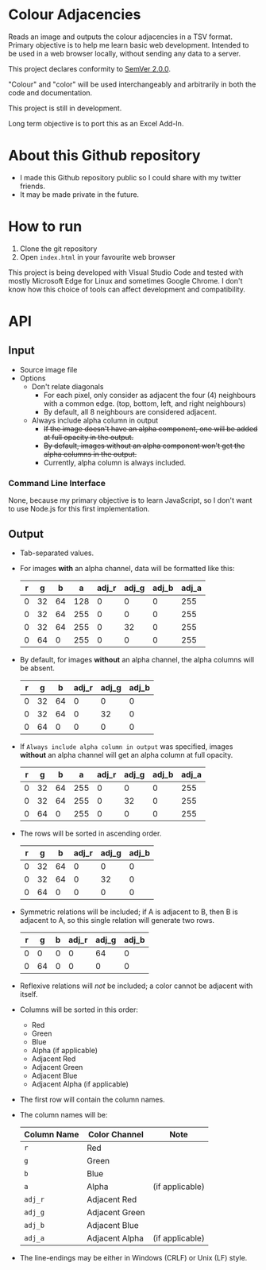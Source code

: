 # Colour Adjacencies
Reads an image and outputs the colour adjacencies in a TSV format.
Primary objective is to help me learn basic web development. 
Intended to be used in a web browser locally, without sending any data to a server.

This project declares conformity to [SemVer 2.0.0](https://semver.org/spec/v2.0.0.html).

"Colour" and "color" will be used interchangeably and arbitrarily in both the code
and documentation.

This project is still in development.

Long term objective is to port this as an Excel Add-In.

# About this Github repository

*   I made this Github repository public so I could share with my twitter friends.
*   It may be made private in the future.


# How to run

1. Clone the git repository
1. Open `index.html` in your favourite web browser

This project is being developed with Visual Studio Code and tested with mostly
Microsoft Edge for Linux and sometimes Google Chrome. I don't know how this choice
of tools can affect development and compatibility.


# API

## Input 
*   Source image file
*   Options
    * Don't relate diagonals
        * For each pixel, only consider as adjacent the four (4) neighbours with
        a common edge. (top, bottom, left, and right neighbours)
        * By default, all 8 neighbours are considered adjacent.
    * Always include alpha column in output
        * ~~If the image doesn't have an alpha component, one will be added at
        full opacity in the output.~~
        * ~~By default, images without an alpha component won't get the
        alpha columns in the output.~~
        * Currently, alpha column is always included.

### Command Line Interface

None, because my primary objective is to learn JavaScript, so I don't want
to use Node.js for this first implementation.


## Output
*   Tab-separated values.
*   For images **with** an alpha channel, data will be formatted like this:

    |r  |g  |b  |a  |adj_r|adj_g|adj_b|adj_a|
    |---|---|---|---|-----|-----|-----|-----|
    |0  |32 |64 |128|0    |0    |0    |255  |
    |0  |32 |64 |255|0    |0    |0    |255  |
    |0  |32 |64 |255|0    |32   |0    |255  |
    |0  |64 |0  |255|0    |0    |0    |255  |

*   By default, for images **without** an alpha channel, the alpha columns will be absent.

    |r  |g  |b  |adj_r|adj_g|adj_b|
    |---|---|---|-----|-----|-----|
    |0  |32 |64 |0    |0    |0    |
    |0  |32 |64 |0    |32   |0    |
    |0  |64 |0  |0    |0    |0    |

*   If `Always include alpha column in output` was specified, images **without** an alpha channel
will get an alpha column at full opacity.

    |r  |g  |b  |a  |adj_r|adj_g|adj_b|adj_a|
    |---|---|---|---|-----|-----|-----|-----|
    |0  |32 |64 |255|0    |0    |0    |255  |
    |0  |32 |64 |255|0    |32   |0    |255  |
    |0  |64 |0  |255|0    |0    |0    |255  |


*   The rows will be sorted in ascending order.

    |r  |g  |b  |adj_r|adj_g|adj_b|
    |---|---|---|-----|-----|-----|
    |0  |32 |64 |0    |0    |0    |
    |0  |32 |64 |0    |32   |0    |
    |0  |64 |0  |0    |0    |0    |

*   Symmetric relations will be included;
if A is adjacent to B, then B is adjacent to A, 
so this single relation will generate two rows.

    |r  |g  |b  |adj_r|adj_g|adj_b|
    |---|---|---|-----|-----|-----|
    |0  |0  |0  |0    |64   |0    |
    |0  |64 |0  |0    |0    |0    |

*   Reflexive relations will *not* be included;
a color cannot be adjacent with itself.

*   Columns will be sorted in this order:
    - Red
    - Green
    - Blue
    - Alpha (if applicable)
    - Adjacent Red
    - Adjacent Green
    - Adjacent Blue
    - Adjacent Alpha (if applicable)

*   The first row will contain the column names.
*   The column names will be:

    |Column Name|Color Channel  | Note           |
    |-----------|---------------|----------------|
    | `r`       |Red            |
    | `g`       |Green          |
    | `b`       |Blue           |
    | `a`       |Alpha          |(if applicable) |
    | `adj_r`   |Adjacent Red   |
    | `adj_g`   |Adjacent Green |
    | `adj_b`   |Adjacent Blue  |
    | `adj_a`   |Adjacent Alpha |(if applicable) |

*   The line-endings may be either in Windows (CRLF) or Unix (LF) style.